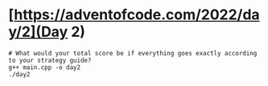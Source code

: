 # [https://adventofcode.com/2022/day/2](Day 2)

```shell
# What would your total score be if everything goes exactly according to your strategy guide?
g++ main.cpp -o day2
./day2
```

